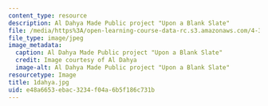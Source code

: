 ```yaml
---
content_type: resource
description: Al Dahya Made Public project "Upon a Blank Slate"
file: /media/https%3A/open-learning-course-data-rc.s3.amazonaws.com/4-301-introduction-to-the-visual-arts-spring-2007/e48a6653ebac3234f04a6b5f186c731b_1dahya.jpg
file_type: image/jpeg
image_metadata:
  caption: Al Dahya Made Public project "Upon a Blank Slate"
  credit: Image courtesy of Al Dahya
  image-alt: Al Dahya Made Public project "Upon a Blank Slate"
resourcetype: Image
title: 1dahya.jpg
uid: e48a6653-ebac-3234-f04a-6b5f186c731b
---
```

